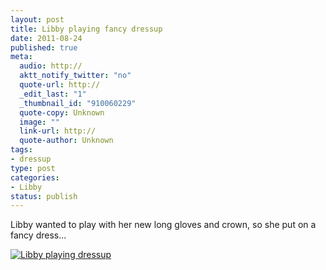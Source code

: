 ```yaml
--- 
layout: post
title: Libby playing fancy dressup
date: 2011-08-24
published: true
meta: 
  audio: http://
  aktt_notify_twitter: "no"
  quote-url: http://
  _edit_last: "1"
  _thumbnail_id: "910060229"
  quote-copy: Unknown
  image: ""
  link-url: http://
  quote-author: Unknown
tags: 
- dressup
type: post
categories: 
- Libby
status: publish
---
```

Libby wanted to play with her new long gloves and crown, so she put on a fancy dress...

[![](http://media.eick.us/2011/08/2011-08-07-at-14-32-05-500x333.jpg "Libby playing dressup")](http://media.eick.us/2011/08/2011-08-07-at-14-32-05.jpg)
